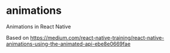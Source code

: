 # animations
Animations in React Native

Based on https://medium.com/react-native-training/react-native-animations-using-the-animated-api-ebe8e0669fae

